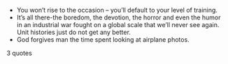  - You won’t rise to the occasion – you’ll default to your level of training.
 - It’s all there-the boredom, the devotion, the horror and even the humor in an industrial war fought on a global scale that we’ll never see again. Unit histories just do not get any better.
 - God forgives man the time spent looking at airplane photos.

3 quotes
